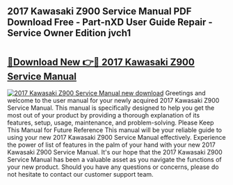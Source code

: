 ## 2017 Kawasaki Z900 Service Manual PDF Download Free - Part-nXD User Guide Repair - Service Owner Edition jvch1

# <h2><a href="http://bc36994.oget.top/?id=2017+Kawasaki+Z900+Service+Manual">🔗Download New 👉🔴 2017 Kawasaki Z900 Service Manual</a></h2>

[![2017 Kawasaki Z900 Service Manual new download](https://i.imgur.com/5g1atiW.png)](http://bc36994.oget.top/?id=2017+Kawasaki+Z900+Service+Manual)
Greetings and welcome to the user manual for your newly acquired 2017 Kawasaki Z900 Service Manual. This manual is specifically designed to help you get the most out of your product by providing a thorough explanation of its features, setup, usage, maintenance, and problem-solving. Please Keep This Manual for Future Reference This manual will be your reliable guide to using your new 2017 Kawasaki Z900 Service Manual effectively. Experience the power of list of features in the palm of your hand with your new 2017 Kawasaki Z900 Service Manual. It's our hope that the 2017 Kawasaki Z900 Service Manual has been a valuable asset as you navigate the functions of your new product. Should you have any questions or concerns, please do not hesitate to contact our customer support team.
